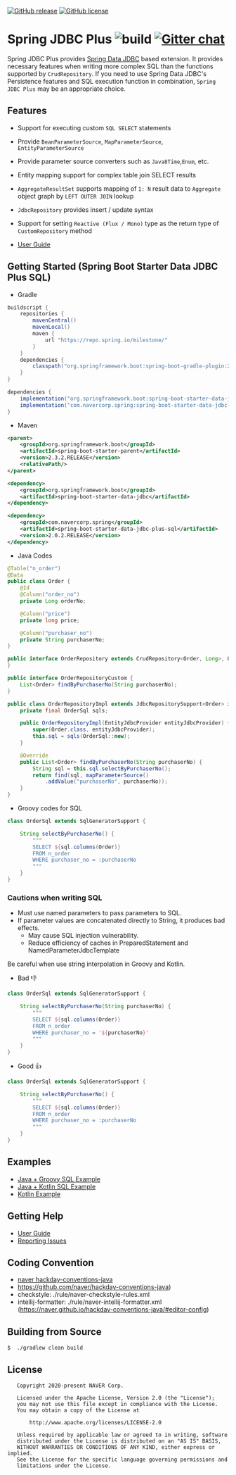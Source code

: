 [![GitHub release](https://img.shields.io/github/v/release/naver/spring-jdbc-plus.svg)](https://img.shields.io/github/v/release/naver/spring-jdbc-plus.svg?include_prereleases)
[![GitHub license](https://img.shields.io/github/license/naver/spring-jdbc-plus.svg)](https://github.com/naver/spring-jdbc-plus.js/blob/master/LICENSE)

# Spring JDBC Plus ![build](https://github.com/naver/spring-jdbc-plus/workflows/build/badge.svg) [![Gitter chat](https://badges.gitter.im/gitterHQ/gitter.png)](https://gitter.im/naver/spring-jdbc-plus)
Spring JDBC Plus provides [Spring Data JDBC](https://github.com/spring-projects/spring-data-jdbc) based extension.
It provides necessary features when writing more complex SQL than the functions supported by `CrudRepository`.
If you need to use Spring Data JDBC's Persistence features and SQL execution function in combination, `Spring JDBC Plus` may be an appropriate choice.

## Features
- Support for executing custom `SQL SELECT` statements
- Provide `BeanParameterSource`, `MapParameterSource`, `EntityParameterSource`
- Provide parameter source converters such as `Java8Time`,`Enum`, etc.
- Entity mapping support for complex table join SELECT results
- `AggregateResultSet` supports mapping of `1: N` result data to `Aggregate` object graph by `LEFT OUTER JOIN` lookup
- `JdbcRepository` provides insert / update syntax
- Support for setting `Reactive (Flux / Mono)` type as the return type of `CustomRepository` method

- [User Guide](https://github.com/naver/spring-jdbc-plus/wiki)

## Getting Started (Spring Boot Starter Data JDBC Plus SQL)
* Gradle
```gradle
buildscript {
    repositories {
        mavenCentral()
        mavenLocal()
        maven {
            url "https://repo.spring.io/milestone/"
        }
    }
    dependencies {
        classpath("org.springframework.boot:spring-boot-gradle-plugin:2.3.2.RELEASE")
    }
}

dependencies {
    implementation("org.springframework.boot:spring-boot-starter-data-jdbc")
    implementation("com.navercorp.spring:spring-boot-starter-data-jdbc-plus-sql:2.0.2.RELEASE")
}
```

* Maven
```xml
<parent>
    <groupId>org.springframework.boot</groupId>
    <artifactId>spring-boot-starter-parent</artifactId>
    <version>2.3.2.RELEASE</version>
    <relativePath/>
</parent>

<dependency>
    <groupId>org.springframework.boot</groupId>
    <artifactId>spring-boot-starter-data-jdbc</artifactId>
</dependency>

<dependency>
    <groupId>com.navercorp.spring</groupId>
    <artifactId>spring-boot-starter-data-jdbc-plus-sql</artifactId>
    <version>2.0.2.RELEASE</version>
</dependency>
```

* Java Codes

```java
@Table("n_order")
@Data
public class Order {
    @Id
    @Column("order_no")
    private Long orderNo;

    @Column("price")
    private long price;

    @Column("purchaser_no")
    private String purchaserNo;
}

public interface OrderRepository extends CrudRepository<Order, Long>, OrderRepositoryCustom {
}

public interface OrderRepositoryCustom {
    List<Order> findByPurchaserNo(String purchaserNo);
}

public class OrderRepositoryImpl extends JdbcRepositorySupport<Order> implements OrderRepositoryCustom {
	private final OrderSql sqls;

	public OrderRepositoryImpl(EntityJdbcProvider entityJdbcProvider) {
		super(Order.class, entityJdbcProvider);
		this.sql = sqls(OrderSql::new);
	}

	@Override
	public List<Order> findByPurchaserNo(String purchaserNo) {
		String sql = this.sql.selectByPurchaserNo();
		return find(sql, mapParameterSource()
			.addValue("purchaserNo", purchaserNo));
	}
}
```

* Groovy codes for SQL
```groovy
class OrderSql extends SqlGeneratorSupport {

    String selectByPurchaserNo() {
        """
        SELECT ${sql.columns(Order)}
        FROM n_order
        WHERE purchaser_no = :purchaserNo
        """
    }
}
```

### Cautions when writing SQL
- Must use named parameters to pass parameters to SQL.
- If parameter values are concatenated directly to String, it produces bad effects. 
    - May cause SQL injection vulnerability.
    - Reduce efficiency of caches in PreparedStatement and NamedParameterJdbcTemplate

Be careful when use string interpolation in Groovy and Kotlin.


* Bad  :-1:
```groovy
class OrderSql extends SqlGeneratorSupport {

    String selectByPurchaserNo(String purchaserNo) {
        """
        SELECT ${sql.columns(Order)}
        FROM n_order
        WHERE purchaser_no = '${purchaserNo}'
        """
    }
}
```

* Good :+1:
```groovy
class OrderSql extends SqlGeneratorSupport {

    String selectByPurchaserNo() {
        """
        SELECT ${sql.columns(Order)}
        FROM n_order
        WHERE purchaser_no = :purchaserNo
        """
    }
}
```

## Examples
* [Java + Groovy SQL Example](./guide-projects/plus-sql-java-groovy-guide)
* [Java + Kotlin SQL Example](./guide-projects/plus-sql-java-kotlin-guide)
* [Kotlin Example](./guide-projects/plus-sql-kotlin-guide)

## Getting Help
- [User Guide](https://github.com/naver/spring-jdbc-plus/wiki)
- [Reporting Issues](https://github.com/naver/spring-jdbc-plus/issues)

## Coding Convention
- [naver hackday-conventions-java](https://naver.github.io/hackday-conventions-java/)
- https://github.com/naver/hackday-conventions-java)
- checkstyle: ./rule/naver-checkstyle-rules.xml
- intellij-formatter: ./rule/naver-intellij-formatter.xml (https://naver.github.io/hackday-conventions-java/#editor-config)

## Building from Source
```
$  ./gradlew clean build
```

## License

```
   Copyright 2020-present NAVER Corp.

   Licensed under the Apache License, Version 2.0 (the "License");
   you may not use this file except in compliance with the License.
   You may obtain a copy of the License at

       http://www.apache.org/licenses/LICENSE-2.0

   Unless required by applicable law or agreed to in writing, software
   distributed under the License is distributed on an "AS IS" BASIS,
   WITHOUT WARRANTIES OR CONDITIONS OF ANY KIND, either express or implied.
   See the License for the specific language governing permissions and
   limitations under the License.
```
